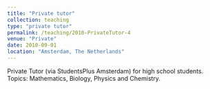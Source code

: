 ```yaml
---
title: "Private tutor"
collection: teaching
type: "private tutor"
permalink: /teaching/2010-PrivateTutor-4
venue: "Private"
date: 2010-09-01
location: "Amsterdam, The Netherlands"
---
```


Private Tutor (via StudentsPlus Amsterdam) for high school students. 
Topics: Mathematics, Biology, Physics and Chemistry.